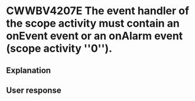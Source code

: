 # CWWBV4207E The event handler of the scope activity must contain an onEvent event or an onAlarm event (scope activity ''0'').

## Explanation

## User response